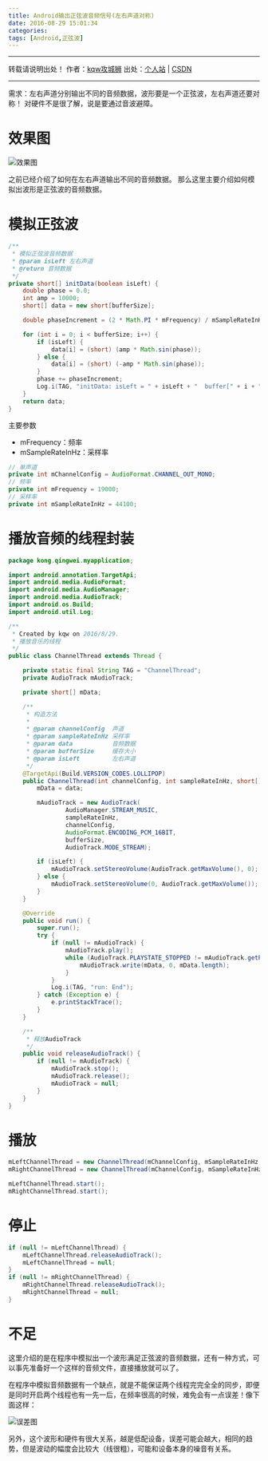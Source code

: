 ```yaml
---
title: Android输出正弦波音频信号(左右声道对称)
date: 2016-08-29 15:01:34
categories:
tags: [Android,正弦波]
---
```


---
转载请说明出处！
作者：[kqw攻城狮](http://kongqw.github.io/about/index.html)
出处：[个人站](http://kongqw.com/2016/08/29/2016-08-29-Android%E8%BE%93%E5%87%BA%E6%AD%A3%E5%BC%A6%E6%B3%A2%E9%9F%B3%E9%A2%91%E4%BF%A1%E5%8F%B7-%E5%B7%A6%E5%8F%B3%E5%A3%B0%E9%81%93%E5%AF%B9%E7%A7%B0/) | [CSDN](http://blog.csdn.net/q4878802/article/details/52353727)

---

需求：左右声道分别输出不同的音频数据，波形要是一个正弦波，左右声道还要对称！
对硬件不是很了解，说是要通过音波避障。

# 效果图

![效果图](http://img.blog.csdn.net/20160829154617837)

之前已经介绍了如何在左右声道输出不同的音频数据。
那么这里主要介绍如何模拟出波形是正弦波的音频数据。

# 模拟正弦波

``` java
/**
 * 模拟正弦波音频数据
 * @param isLeft 左右声道
 * @return 音频数据
 */
private short[] initData(boolean isLeft) {
    double phase = 0.0;
    int amp = 10000;
    short[] data = new short[bufferSize];

    double phaseIncrement = (2 * Math.PI * mFrequency) / mSampleRateInHz;

    for (int i = 0; i < bufferSize; i++) {
        if (isLeft) {
            data[i] = (short) (amp * Math.sin(phase));
        } else {
            data[i] = (short) (-amp * Math.sin(phase));
        }
        phase += phaseIncrement;
        Log.i(TAG, "initData: isLeft = " + isLeft + "  buffer[" + i + "] = " + data[i]);
    }
    return data;
}
```

主要参数

* mFrequency：频率
* mSampleRateInHz：采样率

``` java
// 单声道
private int mChannelConfig = AudioFormat.CHANNEL_OUT_MONO;
// 频率
private int mFrequency = 19000;
// 采样率
private int mSampleRateInHz = 44100;
```

# 播放音频的线程封装

``` java
package kong.qingwei.myapplication;

import android.annotation.TargetApi;
import android.media.AudioFormat;
import android.media.AudioManager;
import android.media.AudioTrack;
import android.os.Build;
import android.util.Log;

/**
 * Created by kqw on 2016/8/29.
 * 播放音乐的线程
 */
public class ChannelThread extends Thread {

    private static final String TAG = "ChannelThread";
    private AudioTrack mAudioTrack;

    private short[] mData;

    /**
     * 构造方法
     *
     * @param channelConfig  声道
     * @param sampleRateInHz 采样率
     * @param data           音频数据
     * @param bufferSize     缓存大小
     * @param isLeft         左右声道
     */
    @TargetApi(Build.VERSION_CODES.LOLLIPOP)
    public ChannelThread(int channelConfig, int sampleRateInHz, short[] data, int bufferSize, boolean isLeft) {
        mData = data;

        mAudioTrack = new AudioTrack(
                AudioManager.STREAM_MUSIC,
                sampleRateInHz,
                channelConfig,
                AudioFormat.ENCODING_PCM_16BIT,
                bufferSize,
                AudioTrack.MODE_STREAM);

        if (isLeft) {
            mAudioTrack.setStereoVolume(AudioTrack.getMaxVolume(), 0);
        } else {
            mAudioTrack.setStereoVolume(0, AudioTrack.getMaxVolume());
        }
    }

    @Override
    public void run() {
        super.run();
        try {
            if (null != mAudioTrack) {
                mAudioTrack.play();
                while (AudioTrack.PLAYSTATE_STOPPED != mAudioTrack.getPlayState()) {
                    mAudioTrack.write(mData, 0, mData.length);
                }
            }
            Log.i(TAG, "run: End");
        } catch (Exception e) {
            e.printStackTrace();
        }
    }

    /**
     * 释放AudioTrack
     */
    public void releaseAudioTrack() {
        if (null != mAudioTrack) {
            mAudioTrack.stop();
            mAudioTrack.release();
            mAudioTrack = null;
        }
    }
}
```

# 播放

``` java
mLeftChannelThread = new ChannelThread(mChannelConfig, mSampleRateInHz, mDataLeft, bufferSize, true);
mRightChannelThread = new ChannelThread(mChannelConfig, mSampleRateInHz, mDataRight, bufferSize, false);

mLeftChannelThread.start();
mRightChannelThread.start();
```

# 停止
``` java
if (null != mLeftChannelThread) {
    mLeftChannelThread.releaseAudioTrack();
    mLeftChannelThread = null;
}
if (null != mRightChannelThread) {
    mRightChannelThread.releaseAudioTrack();
    mRightChannelThread = null;
}
```

# 不足

这里介绍的是在程序中模拟出一个波形满足正弦波的音频数据，还有一种方式，可以事先准备好一个这样的音频文件，直接播放就可以了。

在程序中模拟音频数据有一个缺点，就是不能保证两个线程完完全全的同步，即便是同时开启两个线程也有一先一后，在频率很高的时候，难免会有一点误差！像下面这样：

![误差图](http://img.blog.csdn.net/20160829154737304)

另外，这个波形和硬件有很大关系，越是低配设备，误差可能会越大，相同的趋势，但是波动的幅度会比较大（线很粗），可能和设备本身的噪音有关系。